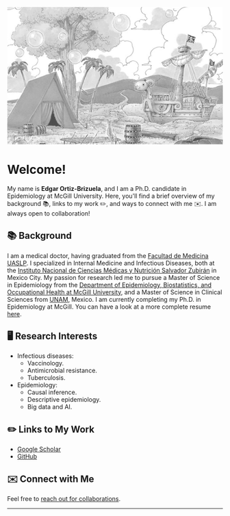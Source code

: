 <img src="title.jpg" width="1000"/>

# Welcome!

My name is **Edgar Ortiz-Brizuela**, and I am a Ph.D. candidate in Epidemiology at McGill University. Here, you'll find a brief overview of my background 📚, links to my work ✏️, and ways to connect with me ✉️. I am always open to collaboration!

## 📚 Background

I am a medical doctor, having graduated from the [Facultad de Medicina UASLP](https://www.medicina.uaslp.mx/). I specialized in Internal Medicine and Infectious Diseases, both at the [Instituto Nacional de Ciencias Médicas y Nutrición Salvador Zubirán](http://www.incmnsz.mx/) in Mexico City. My passion for research led me to pursue a Master of Science in Epidemiology from the [Department of Epidemiology, Biostatistics, and Occupational Health at McGill University](https://www.mcgill.ca/epi-biostat-occh/), and a Master of Science in Clinical Sciences from [UNAM](http://www.facmed.unam.mx), Mexico. I am currently completing my Ph.D. in Epidemiology at McGill. You can have a look at a more complete resume [here](https://github.com/ortizbrizuela/info/blob/main/docs/CV_EOB_2024.pdf).

## 🖥️ Research Interests
- Infectious diseases:
  - Vaccinology.
  - Antimicrobial resistance.
  - Tuberculosis.
- Epidemiology:
  - Causal inference.
  - Descriptive epidemiology.
  - Big data and AI.

## ✏️ Links to My Work
- [Google Scholar](https://scholar.google.com/citations?hl=es&user=rYaloZcAAAAJ)
- [GitHub](https://github.com/ortizbrizuela)

## ✉️ Connect with Me
Feel free to [reach out for collaborations](mailto:edgar.ortiz-brizuela@mail.mcgill.ca).

---


